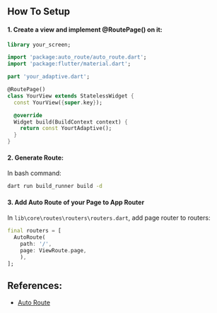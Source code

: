 ## How To Setup
#### 1. Create a view and implement @RoutePage() on it:
```dart
library your_screen;

import 'package:auto_route/auto_route.dart';
import 'package:flutter/material.dart';

part 'your_adaptive.dart';

@RoutePage()
class YourView extends StatelessWidget {
  const YourView({super.key});

  @override
  Widget build(BuildContext context) {
    return const YourtAdaptive();
  }
}

```

#### 2. Generate Route:
In bash command:
```bash
dart run build_runner build -d
```
#### 3. Add Auto Route of your Page to App Router
In `lib\core\routes\routers\routers.dart`, add page router to routers:
```dart
final routers = [
  AutoRoute(
    path: '/',
    page: ViewRoute.page,
    ),
];
```

## References:
- [Auto Route](https://pub.dev/documentation/auto_route/latest/)
